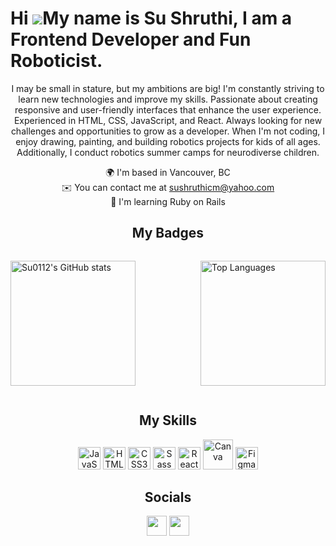 
# Hi ![](https://user-images.githubusercontent.com/18350557/176309783-0785949b-9127-417c-8b55-ab5a4333674e.gif)My name is Su Shruthi, I am a Frontend Developer and Fun Roboticist.

<div style="text-align: center;">
  
I may be small in stature, but my ambitions are big! I'm constantly striving to learn new technologies and improve my skills. Passionate about creating responsive and user-friendly interfaces that enhance the user experience. Experienced in HTML, CSS, JavaScript, and React. Always looking for new challenges and opportunities to grow as a developer. When I'm not coding, I enjoy drawing, painting, and building robotics projects for kids of all ages. Additionally, I conduct robotics summer camps for neurodiverse children.

<ul style="list-style-type: none; margin: 0; padding: 0;">
  <li>🌍 I'm based in Vancouver, BC</li>
  <li>✉️ You can contact me at <a href="mailto:sushruthicm@yahoo.com">sushruthicm@yahoo.com</a></li>
  <li>🧠 I'm learning Ruby on Rails</li>
</ul>

</div>
<!-- - ⚡  I've taken on some pretty wild challenges in the past! I've gone 55 hours without any sleep, which means I powered through two full nights without any shut-eye. But that's not all! I've also gone off the grid for a full week, ditching my phone, social media, and the internet entirely. And I've even completed a one-week water fast and a 30-hour period without any food or water. I'm always looking for new challenges and experiences to push myself to the limit! -->

<div style="text-align: center;">
  <h2>My Badges</h2>
</div>

<div style="display: flex; justify-content: space-between;">

<a href="http://www.github.com/Su0112"><img src="https://github-readme-stats.vercel.app/api?username=Su0112&show_icons=true&hide=&count_private=true&title_color=0891b2&text_color=ffffff&icon_color=0891b2&bg_color=1c1917&hide_border=true&show_icons=true" alt="Su0112's GitHub stats" height="200px" /></a>

<a href="https://github.com/Su0112" align="left" ><img src="https://github-readme-stats.vercel.app/api/top-langs/?username=Su0112&langs_count=10&title_color=0891b2&text_color=ffffff&icon_color=0891b2&bg_color=1c1917&hide_border=true&locale=en&custom_title=Top%20%Languages"  alt="Top Languages" height="200px" /></a>

</div>

<div style="text-align: center;">
  <h2>My Skills</h2>
</div>
<p align="center">
<a href="https://developer.mozilla.org/en-US/docs/Web/JavaScript" target="_blank" rel="noreferrer"><img src="https://raw.githubusercontent.com/danielcranney/readme-generator/main/public/icons/skills/javascript-colored.svg" width="36" height="36" alt="JavaScript" /></a>
<a href="https://developer.mozilla.org/en-US/docs/Glossary/HTML5" target="_blank" rel="noreferrer"><img src="https://raw.githubusercontent.com/danielcranney/readme-generator/main/public/icons/skills/html5-colored.svg" width="36" height="36" alt="HTML5" /></a>
<a href="https://www.w3.org/TR/CSS/#css" target="_blank" rel="noreferrer"><img src="https://raw.githubusercontent.com/danielcranney/readme-generator/main/public/icons/skills/css3-colored.svg" width="36" height="36" alt="CSS3" /></a>
<a href="https://sass-lang.com/" target="_blank" rel="noreferrer"><img src="https://raw.githubusercontent.com/danielcranney/readme-generator/main/public/icons/skills/sass-colored.svg" width="36" height="36" alt="Sass" /></a>
<a href="https://reactjs.org/" target="_blank" rel="noreferrer"><img src="https://raw.githubusercontent.com/danielcranney/readme-generator/main/public/icons/skills/react-colored.svg" width="36" height="36" alt="React" /></a>
<a href="https://canva.com/" target="_blank" rel="noreferrer"><img src="https://www.vectorlogo.zone/logos/canva/canva-ar21.svg" width="48" height="48" alt="Canva" /></a>
<a href="https://www.figma.com/" target="_blank" rel="noreferrer"><img src="https://raw.githubusercontent.com/danielcranney/readme-generator/main/public/icons/skills/figma-colored.svg" width="36" height="36" alt="Figma" /></a>
</p>

<div style="text-align: center;">
  <h2>Socials</h2>
</div>

<p align="center"> <a href="https://www.github.com/Su0112" target="_blank" rel="noreferrer"><img src="https://raw.githubusercontent.com/danielcranney/readme-generator/main/public/icons/socials/github.svg" width="32" height="32" /></a>  <a href="https://www.linkedin.com/in/shruthicm" target="_blank" rel="noreferrer"><img src="https://raw.githubusercontent.com/danielcranney/readme-generator/main/public/icons/socials/linkedin.svg" width="32" height="32" /></a></p>
